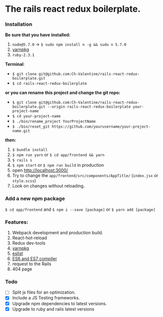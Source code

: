# The rails react redux boilerplate.
### Installation

**Be sure that you have installed:**

1. `node@5.7.0` -> `$ sudo npm install n -g && sudo n 5.7.0`
2. [yarnpkg](https://yarnpkg.com/en/docs/install)
3. `ruby-2.3.1`

**Terminal**:
- `$ git clone git@github.com:Ch-Valentine/rails-react-redux-boilerplate.git`
- `$ cd rails-react-redux-boilerplate`

__or you can rename this project and change the git repo:__

- `$ git clone git@github.com:Ch-Valentine/rails-react-redux-boilerplate.git --origin rails-react-redux-boilerplate your-project-name`
- `$ cd your-project-name`
- `$ ./bin/rename_project YourProjectName`
- `$ ./bin/reset_git https://github.com/yourusername/your-project-name.git`

__then:__

1. `$ bundle install`
1. `$ npm run yarn` or `$ cd app/frontend && yarn`
1. `$ rails s`
1. `$ npm start` or `$ npm run build` in production
1. open [http://localhost:3000/](http://localhost:3000/)
1. Try to change the `app/frontend/src/components/AppTitle/` (`index.jsx` or `style.scss`)
1. Look on changes without reloading.


### Add a new npm package
`$ cd app/frontend` and `$ npm i --save [package]` or `$ yarn add [package]`

### Features:
1. Webpack development and production build.
2. React-hot-reload
3. Redux dev-tools
4. [yarnpkg](https://yarnpkg.com/)
5. [eslist](http://eslint.org/)
6. [ES6 and ES7 compiler](https://babeljs.io/)
5. request to the Rails
6. 404 page

### Todo

- [ ] Split js files for an optimization.
- [x] Include a JS Testing frameworks.
- [x] Upgrade npm dependencies to latest versions.
- [x] Upgrade to ruby and rails latest versions
